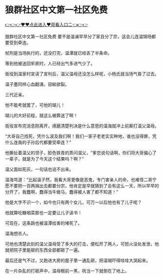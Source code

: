 # 狼群社区中文第一社区免费

 <a href="http://www.baidu.com/link?url=XaDzi4lrlBsIf7hc43pQAeEvE68KnODCy8r9yapmf0G&wd=&eqid=c54cd89e006c3be70000000466c61f85">👉👉👉♥♥点此进入♥观看入口二👈👉👉</a>

狼群社区中文第一社区免费
要不是温澜早早分了家且分了宗，这会儿连温锦旸都要受到牵连。

杖刑是当场执行的，还没打完，温潭就已经丢了半条命。

等到他被送回牢房时，人已经出气多进气少了。

衙役到温家村宣读了宣判后，温父温母还没怎么样呢，小杨氏就当场气昏了过去。

温子墨同样心血翻涌，目眦欲裂。

三代近亲。

他不能考就罢了，可他的瑚儿！

瑚儿的大好前程，就这么被葬送了啊！

衙役宣布完消息刚离开，琢磨清楚判决是什么意思的温海就冲上前厮打温父温母。

“大哥自己找死，凭什么波及我们啊！我们一家子老老实实种地，谁也没得罪，凭什么连我的子孙后代都要受牵连？”

他撕扯着温父的领子，脸色铁青的质问温父，“爹您说句话啊，你们将大哥偏心了一辈子，就是为了今天这个结果吗？啊？”

温父面如死灰，一句话也说不出来。

温海骂道：“比起温子然，我看大哥更像是恶鬼，专门害亲人的命，也难怪二哥宁愿不要把一百两捐出去都要分宗，他肯定是早就猜到了会有这么一天，所以早早的分开了，我蠢啊，蠢得当牛做马，蠢得被人害了都不知道！”

他是大字不识一个，如今也只有两个女儿，可万一以后他也有了儿子呢？

他就算吃糠咽菜那也一定要让儿子读书！

可现在，这条路也被温潭给害的堵死了。

温海想杀人。

可他也清楚此刻的温父温母受了多大的打击，便松开了两人，可怒火没处发泄，他就把院子里能砸的东西全部都砸了一遍。

最后还是气不过，又跑进大房的屋子里一通乱砸，把温瑚吓得哇哇大哭起来。

在一片杂乱的打砸声中，温母眼前一黑，咣当一下就倒在了地上。
